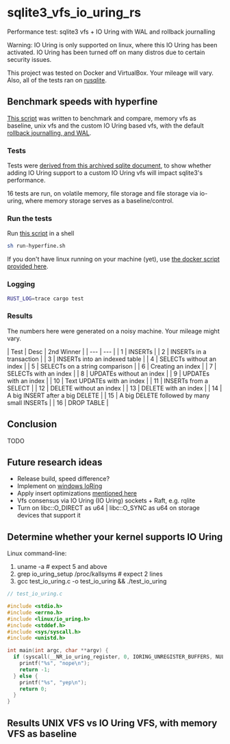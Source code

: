 # sqlite3_vfs_io_uring_rs
Performance test: sqlite3 vfs + IO Uring with WAL and rollback journalling

Warning: IO Uring is only supported on linux, where this IO Uring has been activated.
IO Uring has been turned off on many distros due to certain security issues.

This project was tested on Docker and VirtualBox. Your mileage will vary.
Also, all of the tests ran on [rusqlite](https://github.com/rusqlite/rusqlite).

## Benchmark speeds with hyperfine

[This script](./run-hyperfine.sh) was written to benchmark and compare, memory vfs as baseline, unix vfs and
the custom IO Uring based vfs, with the default [rollback journalling, and WAL](https://fly.io/blog/sqlite-internals-wal/).

### Tests

Tests were [derived from this archived sqlite document](https://www.sqlite.org/speed.html),
to show whether adding IO Uring support to a custom IO Uring vfs will impact sqlite3's performance.

16 tests are run, on volatile memory, file storage and file storage via io-uring, where memory storage serves as a baseline/control.

### Run the tests
Run [this script](./run-hyperfine.sh) in a shell
```bash
sh run-hyperfine.sh
```

If you don't have linux running on your machine (yet), use
[the docker script provided here](../../../run-docker.sh).

### Logging

```bash
RUST_LOG=trace cargo test
```

### Results

The numbers here were generated on a noisy machine.
Your mileage might vary.

| Test | Desc | 2nd Winner |
| --- | --- |
| 1 | INSERTs |
| 2 | INSERTs in a transaction |
| 3 | INSERTs into an indexed table |
| 4 | SELECTs without an index |
| 5 | SELECTs on a string comparison |
| 6 | Creating an index |
| 7 | SELECTs with an index |
| 8 | UPDATEs without an index |
| 9 | UPDATEs with an index |
| 10 | Text UPDATEs with an index |
| 11 | INSERTs from a SELECT |
| 12 | DELETE without an index |
| 13 | DELETE with an index |
| 14 | A big INSERT after a big DELETE |
| 15 | A big DELETE followed by many small INSERTs |
| 16 | DROP TABLE |

## Conclusion

TODO

## Future research ideas
* Release build, speed difference?
* Implement on [windows IoRing](https://learn.microsoft.com/en-us/windows/win32/api/ioringapi/)
* Apply insert optimizations [mentioned here](https://voidstar.tech/sqlite_insert_speed) 
* Vfs consensus via IO Uring (IO Uring) sockets + Raft, e.g. rqlite
* Turn on libc::O_DIRECT as u64 | libc::O_SYNC as u64 on storage devices that support it

## Determine whether your kernel supports IO Uring

Linux command-line:
1. uname -a # expect 5 and above
2. grep io_uring_setup /proc/kallsyms # expect 2 lines
3. gcc test_io_uring.c -o test_io_uring && ./test_io_uring

```C
// test_io_uring.c

#include <stdio.h>
#include <errno.h>
#include <linux/io_uring.h>
#include <stddef.h>
#include <sys/syscall.h>
#include <unistd.h>

int main(int argc, char **argv) {
  if (syscall(__NR_io_uring_register, 0, IORING_UNREGISTER_BUFFERS, NULL, 0) && errno == ENOSYS) {
    printf("%s", "nope\n");
    return -1;
  } else {
    printf("%s", "yep\n");
    return 0;
  }
}

```

## Results UNIX VFS vs IO Uring VFS, with memory VFS as baseline

